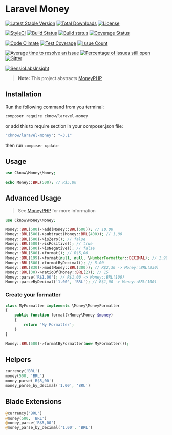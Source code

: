 # Laravel Money

[![Latest Stable Version](https://poser.pugx.org/cknow/laravel-money/version)](https://packagist.org/packages/cknow/laravel-money)
[![Total Downloads](https://poser.pugx.org/cknow/laravel-money/downloads)](https://packagist.org/packages/cknow/laravel-money)
[![License](https://poser.pugx.org/cknow/laravel-money/license)](https://packagist.org/packages/cknow/laravel-money)

[![StyleCI](https://styleci.io/repos/40018123/shield?style=flat)](https://styleci.io/repos/40018123)
[![Build Status](https://travis-ci.org/cknow/laravel-money.svg?branch=master)](https://travis-ci.org/cknow/laravel-money)
[![Build status](https://ci.appveyor.com/api/projects/status/7c0elm504qk99dsh/branch/master?svg=true)](https://ci.appveyor.com/project/cknow/laravel-money/branch/master)
[![Coverage Status](https://coveralls.io/repos/github/cknow/laravel-money/badge.svg?branch=master)](https://coveralls.io/github/cknow/laravel-money?branch=master)

[![Code Climate](https://codeclimate.com/github/cknow/laravel-money/badges/gpa.svg)](https://codeclimate.com/github/cknow/laravel-money)
[![Test Coverage](https://codeclimate.com/github/cknow/laravel-money/badges/coverage.svg)](https://codeclimate.com/github/cknow/laravel-money/coverage)
[![Issue Count](https://codeclimate.com/github/cknow/laravel-money/badges/issue_count.svg)](https://codeclimate.com/github/cknow/laravel-money)

[![Average time to resolve an issue](http://isitmaintained.com/badge/resolution/cknow/laravel-money.svg)](http://isitmaintained.com/project/cknow/laravel-money)
[![Percentage of issues still open](http://isitmaintained.com/badge/open/cknow/laravel-money.svg)](http://isitmaintained.com/project/cknow/laravel-money)
[![Gitter](https://badges.gitter.im/cknow/laravel-money.svg)](https://gitter.im/cknow/laravel-money?utm_source=badge&utm_medium=badge&utm_campaign=pr-badge)

[![SensioLabsInsight](https://insight.sensiolabs.com/projects/a56211b8-224f-4345-bca7-4de0ddd40727/big.png)](https://insight.sensiolabs.com/projects/a56211b8-224f-4345-bca7-4de0ddd40727)

> **Note:** This project abstracts [MoneyPHP](http://moneyphp.org/)

## Installation

Run the following command from you terminal:

```bash
composer require cknow/laravel-money
```

or add this to require section in your composer.json file:

```bash
"cknow/laravel-money": "~3.1"
```

then run ```composer update```

## Usage

```php
use Cknow\Money\Money;

echo Money::BRL(500); // R$5,00
```

## Advanced Usage

> See [MoneyPHP](http://moneyphp.org/) for more information

```php
use Cknow\Money\Money;

Money::BRL(500)->add(Money::BRL(500)); // 10,00
Money::BRL(500)->subtract(Money::BRL(400)); // 1,00
Money::BRL(500)->isZero(); // false
Money::BRL(500)->isPositive(); // true
Money::BRL(500)->isNegative(); // false
Money::BRL(500)->format(); // R$5,00
Money::BRL(199)->format(null, null, \NumberFormatter::DECIMAL); // 1,99
Money::BRL(500)->formatByDecimal(); // 5.00
Money::BRL(830)->mod(Money::BRL(300)); // R$2,30 -> Money::BRL(230)
Money::BRL(30)->ratioOf(Money::BRL(2)); // 15
Money::parse('R$1,00'); // R$1,00 -> Money::BRL(100)
Money::parseByDecimal('1.00', 'BRL'); // R$1,00 -> Money::BRL(100)
```

### Create your formatter

```php
class MyFormatter implements \Money\MoneyFormatter
{
    public function format(\Money\Money $money)
    {
        return 'My Formatter';
    }
}

Money::BRL(500)->formatByFormatter(new MyFormatter());
```

## Helpers

```php
currency('BRL')
money(500, 'BRL')
money_parse('R$5,00')
money_parse_by_decimal('1.00', 'BRL')
```

## Blade Extensions

```php
@currency('BRL')
@money(500, 'BRL')
@money_parse('R$5,00')
@money_parse_by_decimal('1.00', 'BRL')
```
